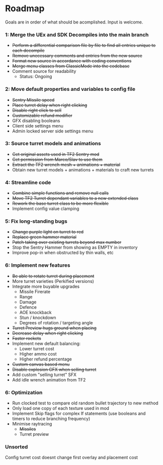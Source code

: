 # Roadmap
Goals are in order of what should be acomplished. Input is welcome.


### 1: Merge the UEx and SDK Decompiles into the main branch
- ~~Perform a differential comparison file by file to find all entries unique to each decompile~~
- ~~Remove unecessary comments and entries from the new source~~
- ~~Format new source in accordance with coding conventions~~
- ~~Merge menu classes from ClassicMode into the codebase~~
- Comment source for readability
  - Status: Ongoing


### 2: Move default properties and variables to config file
- ~~Sentry Missile speed~~
- ~~Place turret delay when right clicking~~
- ~~Disable right click to sell~~
- ~~Customizable refund modifier~~
- GFX disabling booleans
- Client side settings menu
- Admin locked server side settings menu


### 3: Source turret models and animations
- ~~Get original assets used in TF2 Sentry mod~~
- ~~Get permission from Marco/Slav to use them~~
- ~~Extract the TF2 wrench mesh + animations + material~~
- Obtain new turret models + animations + materials to craft new turrets


### 4: Streamline code
- ~~Combine simple functions and remove null calls~~
- ~~Move TF2 Turret dependant variables to a new extended class~~
- ~~Rework the base turret class to be more flexible~~
- Implement config value clamping



### 5: Fix long-standing bugs
- ~~Change purple light on turret to red~~
- ~~Replace green hammer material~~
- ~~Patch taking over existing turrets beyond max number~~
- Stop the Sentry Hammer from showing as EMPTY in inventory
- Improve pop-in when obstructed by thin walls, etc


### 6: Implement new features
- ~~Be able to rotate turret during placement~~
- More turret varieties (Perkified versions)
- Integrate more buyable upgrades
  - Missile Firerate
  - Range
  - Damage
  - Defence
  - AOE knockback
  - Stun / knockdown
  - Degrees of rotation / targeting angle
- ~~Turret Preview hugs ground when placing~~
- ~~Decrease delay when right clicking~~
- ~~Faster rockets~~
- Implement new default balancing:
  - Lower turret cost
  - Higher ammo cost
  - Higher refund percentage
- ~~Custom canvas based menu~~
- ~~Disable explosion GFX when selling turret~~
- Add custom "selling turret" SFX
- Add idle wrench animation from TF2


### 6: Optimization
- Run clocked test to compare old random bullet trajectory to new method
- Only load one copy of each texture used in mod
- Implement Skip flags for complex If statements (use booleans and timers to reduce branching frequency)
- Minimise raytracing
  - ~~Missiles~~
  - Turret preview


### Unsorted
Config turret cost doesnt change first overlay and placement cost